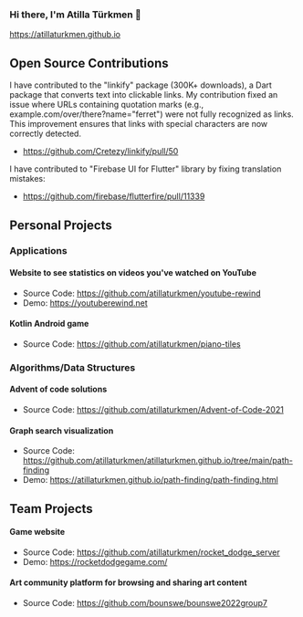 ### Hi there, I'm Atilla Türkmen 👋
https://atillaturkmen.github.io
## Open Source Contributions

I have contributed to the "linkify" package (300K+ downloads), a Dart package that converts text into clickable links. My contribution fixed an issue where URLs containing quotation marks (e.g., example.com/over/there?name="ferret") were not fully recognized as links. This improvement ensures that links with special characters are now correctly detected.
- https://github.com/Cretezy/linkify/pull/50

I have contributed to "Firebase UI for Flutter" library by fixing translation mistakes:
- https://github.com/firebase/flutterfire/pull/11339

## Personal Projects
### Applications
#### Website to see statistics on videos you've watched on YouTube
- Source Code: https://github.com/atillaturkmen/youtube-rewind
- Demo: https://youtuberewind.net
#### Kotlin Android game
- Source Code: https://github.com/atillaturkmen/piano-tiles
### Algorithms/Data Structures
#### Advent of code solutions
- Source Code: https://github.com/atillaturkmen/Advent-of-Code-2021
#### Graph search visualization
- Source Code: https://github.com/atillaturkmen/atillaturkmen.github.io/tree/main/path-finding
- Demo: https://atillaturkmen.github.io/path-finding/path-finding.html

## Team Projects
#### Game website
- Source Code: https://github.com/atillaturkmen/rocket_dodge_server
- Demo: https://rocketdodgegame.com/
#### Art community platform for browsing and sharing art content
- Source Code: https://github.com/bounswe/bounswe2022group7
